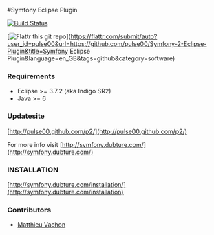 #Symfony Eclipse Plugin

[![Build Status](https://secure.travis-ci.org/pulse00/Symfony-2-Eclipse-Plugin.png)](http://travis-ci.org/pulse00/Symfony-2-Eclipse-Plugin)

[![Flattr this git repo](http://api.flattr.com/button/flattr-badge-large.png)](https://flattr.com/submit/auto?user_id=pulse00&url=https://github.com/pulse00/Symfony-2-Eclipse-Plugin&title=Symfony Eclipse Plugin&language=en_GB&tags=github&category=software)

### Requirements

- Eclipse >= 3.7.2 (aka Indigo SR2)
- Java >= 6

### Updatesite

[http://pulse00.github.com/p2/](http://pulse00.github.com/p2/)

For more info visit [http://symfony.dubture.com/](http://symfony.dubture.com/)


### INSTALLATION

[http://symfony.dubture.com/installation/](http://symfony.dubture.com/installation)


### Contributors

- [Matthieu Vachon](https://github.com/maoueh)


